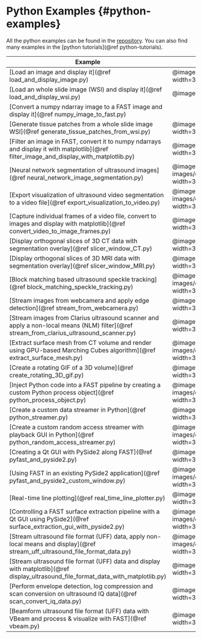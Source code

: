 Python Examples {#python-examples}
=============================

All the python examples can be found in the [repository](https://github.com/smistad/FAST/tree/master/source/FAST/Examples/Python).
You can also find many examples in the [python tutorials](@ref python-tutorials).

|Example|Result|
|----|----|
|[Load an image and display it](@ref load_and_display_image.py) | @image html images/examples/python/left_ventricle.jpg width=350px; |
|[Load an whole slide image (WSI) and display it](@ref load_and_display_wsi.py)| @image html images/examples/python/wsi.jpg width=350px;   |
|[Convert a numpy ndarray image to a FAST image and display it](@ref numpy_image_to_fast.py) ||
|[Generate tissue patches from a whole slide image WSI](@ref generate_tissue_patches_from_wsi.py)| @image html images/examples/python/wsi_patches.jpg width=350px; |
|[Filter an image in FAST, convert it to numpy ndarrays and display it with matplotlib](@ref filter_image_and_display_with_matplotlib.py) | @image html images/examples/python/non_local_means.jpg width=350px; |
|[Neural network segmentation of ultrasound images](@ref neural_network_image_segmentation.py)| @image html images/examples/python/neural_network_segmentation.jpg width=350px; |
|[Export visualization of ultrasound video segmentation to a video file](@ref export_visualization_to_video.py)| @image html images/examples/python/neural_network_segmentation.jpg width=350px; |
|[Capture individual frames of a video file, convert to images and display with matplotlib](@ref convert_video_to_image_frames.py)| @image html images/examples/python/video_frames.jpg width=350px; |
|[Display orthogonal slices of 3D CT data with segmentation overlay](@ref slicer_window_CT.py)| @image html images/examples/python/slicer_window_CT.jpg width=350px; |
|[Display orthogonal slices of 3D MRI data with segmentation overlay](@ref slicer_window_MRI.py)| @image html images/examples/python/slicer_window_MRI.jpg width=350px; |
|[Block matching based ultrasound speckle tracking](@ref block_matching_speckle_tracking.py)| @image html images/examples/python/block_matching_tracking.jpg width=350px; |
|[Stream images from webcamera and apply edge detection](@ref stream_from_webcamera.py)| @image html images/examples/python/webcamera.jpg width=350px; |
|[Stream images from Clarius ultrasound scanner and apply a non-local means (NLM) filter](@ref stream_from_clarius_ultrasound_scanner.py)| @image html images/examples/python/clarius_streaming.jpg width=350px; |
|[Extract surface mesh from CT volume and render using GPU-based Marching Cubes algorithm](@ref extract_surface_mesh.py)| @image html images/examples/python/extract_surface_and_render.jpg width=350px; |
|[Create a rotating GIF of a 3D volume](@ref create_rotating_3D_gif.py)| @image html images/examples/python/rotating_3D.gif width=350px; |
|[Inject Python code into a FAST pipeline by creating a custom Python process object](@ref python_process_object.py)| @image html images/examples/python/python_process_object.jpg width=350px; |
|[Create a custom data streamer in Python](@ref python_streamer.py)| @image html images/examples/python/left_ventricle.jpg width=350px; |
|[Create a custom random access streamer with playback GUI in Python](@ref python_random_access_streamer.py)| @image html images/examples/python/python_random_access_streamer.jpg width=350px; |
|[Creating a Qt GUI with PySide2 along FAST](@ref pyfast_and_pyside2.py)| @image html images/examples/python/pyfast_and_pyside.jpg width=350px; |
|[Using FAST in an existing PySide2 application](@ref pyfast_and_pyside2_custom_window.py)| @image html images/examples/python/pyfast_and_pyside_custom_window.jpg width=350px; |
|[Real-time line plotting](@ref real_time_line_plotter.py)|  @image html images/examples/python/real_time_line_plotter.jpg width=350px; |
|[Controlling a FAST surface extraction pipeline with a Qt GUI using PySide2](@ref surface_extraction_gui_with_pyside2.py)|@image html images/examples/python/pyside_surface_extraction.jpg width=350px;|
|[Stream ultrasound file format (UFF) data, apply non-local means and display](@ref stream_uff_ultrasound_file_format_data.py)| @image html images/examples/python/stream_uff_data_and_filter.jpg width=350px;|
|[Stream ultrasound file format (UFF) data and display with matplotlib](@ref display_ultrasound_file_format_data_with_matplotlib.py)| @image html images/examples/python/display_uff_data.jpg width=350px;|
|[Perform envelope detection, log compression and scan conversion on ultrasound IQ data](@ref scan_convert_iq_data.py)| @image html images/examples/python/scan_convert_iq_data.jpg width=350px;|
|[Beamform ultrasound file format (UFF) data with VBeam and process & visualize with FAST](@ref vbeam.py) | @image html images/examples/python/vbeam_example.jpg width=350px; |
